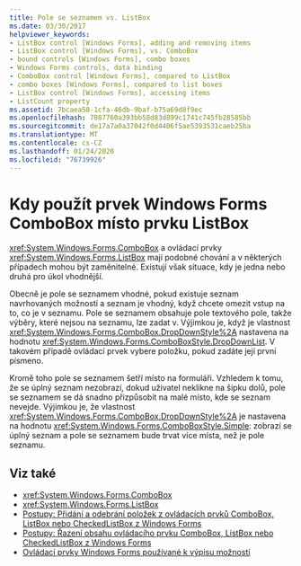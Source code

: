 ```yaml
---
title: Pole se seznamem vs. ListBox
ms.date: 03/30/2017
helpviewer_keywords:
- ListBox control [Windows Forms], adding and removing items
- ListBox control [Windows Forms], vs. ComboBox
- bound controls [Windows Forms], combo boxes
- Windows Forms controls, data binding
- ComboBox control [Windows Forms], compared to ListBox
- combo boxes [Windows Forms], compared to list boxes
- ListBox control [Windows Forms], accessing items
- ListCount property
ms.assetid: 7bcaea58-1cfa-46db-9baf-b75a69d8f9ec
ms.openlocfilehash: 7087760a393bb58d83d899c1741c745fb28585bb
ms.sourcegitcommit: de17a7a0a37042f0d4406f5ae5393531caeb25ba
ms.translationtype: MT
ms.contentlocale: cs-CZ
ms.lasthandoff: 01/24/2020
ms.locfileid: "76739926"
---
```

# <a name="when-to-use-a-windows-forms-combobox-instead-of-a-listbox"></a>Kdy použít prvek Windows Forms ComboBox místo prvku ListBox
<xref:System.Windows.Forms.ComboBox> a ovládací prvky <xref:System.Windows.Forms.ListBox> mají podobné chování a v některých případech mohou být zaměnitelné. Existují však situace, kdy je jedna nebo druhá pro úkol vhodnější.  
  
 Obecně je pole se seznamem vhodné, pokud existuje seznam navrhovaných možností a seznam je vhodný, když chcete omezit vstup na to, co je v seznamu. Pole se seznamem obsahuje pole textového pole, takže výběry, které nejsou na seznamu, lze zadat v. Výjimkou je, když je vlastnost <xref:System.Windows.Forms.ComboBox.DropDownStyle%2A> nastavena na hodnotu <xref:System.Windows.Forms.ComboBoxStyle.DropDownList>. V takovém případě ovládací prvek vybere položku, pokud zadáte její první písmeno.  
  
 Kromě toho pole se seznamem šetří místo na formuláři. Vzhledem k tomu, že se úplný seznam nezobrazí, dokud uživatel neklikne na šipku dolů, pole se seznamem se dá snadno přizpůsobit na malé místo, kde se seznam nevejde. Výjimkou je, že vlastnost <xref:System.Windows.Forms.ComboBox.DropDownStyle%2A> je nastavena na hodnotu <xref:System.Windows.Forms.ComboBoxStyle.Simple>: zobrazí se úplný seznam a pole se seznamem bude trvat více místa, než je pole seznamu.  
  
## <a name="see-also"></a>Viz také

- <xref:System.Windows.Forms.ComboBox>
- <xref:System.Windows.Forms.ListBox>
- [Postupy: Přidání a odebrání položek z ovládacích prvků ComboBox, ListBox nebo CheckedListBox z Windows Forms](add-and-remove-items-from-a-wf-combobox.md)
- [Postupy: Řazení obsahu ovládacího prvku ComboBox, ListBox nebo CheckedListBox z Windows Forms](sort-the-contents-of-a-wf-combobox-listbox-or-checkedlistbox-control.md)
- [Ovládací prvky Windows Forms používané k výpisu možností](windows-forms-controls-used-to-list-options.md)
